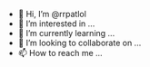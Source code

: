- 👋 Hi, I’m @rrpatlol
- 👀 I’m interested in ...
- 🌱 I’m currently learning ...
- 💞️ I’m looking to collaborate on ...
- 📫 How to reach me ...

<!---
rrpatlol/rrpatlol is a ✨ special ✨ repository because its `README.md` (this file) appears on your GitHub profile.
You can click the Preview link to take a look at your changes.
--->
